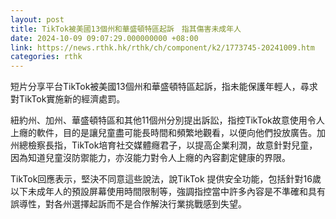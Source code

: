 ```yaml
---
layout: post
title: TikTok被美國13個州和華盛頓特區起訴　指其傷害未成年人
date: 2024-10-09 09:07:29.000000000 +08:00
link: https://news.rthk.hk/rthk/ch/component/k2/1773745-20241009.htm
categories: rthk
---
```


短片分享平台TikTok被美國13個州和華盛頓特區起訴，指未能保護年輕人，尋求對TikTok實施新的經濟處罰。

紐約州、加州、華盛頓特區和其他11個州分別提出訴訟，指控TikTok故意使用令人上癮的軟件，目的是讓兒童盡可能長時間和頻繁地觀看，以便向他們投放廣告。加州總檢察長指，TikTok培育社交媒體癮君子，以提高企業利潤，故意針對兒童，因為知道兒童沒防禦能力，亦沒能力對令人上癮的內容劃定健康的界限。

TikTok回應表示，堅決不同意這些說法，說TikTok 提供安全功能，包括針對16歲以下未成年人的預設屏幕使用時間限制等，強調指控當中許多內容是不準確和具有誤導性，對各州選擇起訴而不是合作解決行業挑戰感到失望。
